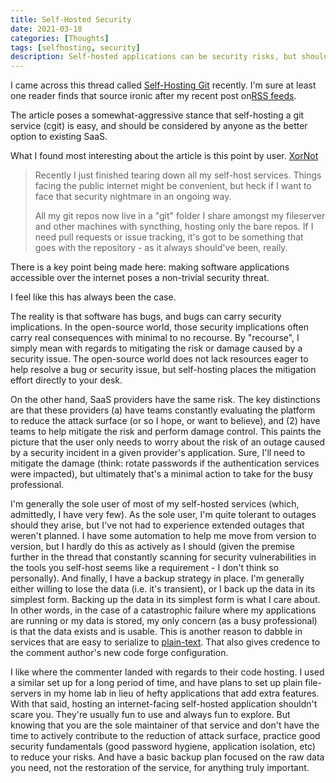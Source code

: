 ```yaml
---
title: Self-Hosted Security
date: 2021-03-18
categories: [Thoughts]
tags: [selfhosting, security]
description: Self-hosted applications can be security risks, but should that stop you from using them?
---
```


I came across this thread called [Self-Hosting
Git](https://news.ycombinator.com/item?id=26490179) recently. I'm sure at least
one reader finds that source ironic after my recent post on[RSS
feeds](/posts/2021/03/13/active-consumption-of-articles-on-the-web/). 

The article poses a somewhat-aggressive stance that self-hosting a git service
(cgit) is easy, and should be considered by anyone as the better option to
existing SaaS.

What I found most interesting about the article is this point by user.
[XorNot](https://news.ycombinator.com/user?id=XorNot)

> Recently I just finished tearing down all my self-host services. Things facing
> the public internet might be convenient, but heck if I want to face that
> security nightmare in an ongoing way.
>
> All my git repos now live in a "git" folder I share amongst my fileserver and
> other machines with syncthing, hosting only the bare repos. If I need pull
> requests or issue tracking, it's got to be something that goes with the
> repository - as it always should've been, really. 

There is a key point being made here: making software applications accessible
over the internet poses a non-trivial security threat.

I feel like this has always been the case.

The reality is that software has bugs, and bugs can carry security implications.
In the open-source world, those security implications often carry real
consequences with minimal to no recourse. By "recourse", I simply mean with
regards to mitigating the risk or damage caused by a security issue. The
open-source world does not lack resources eager to help resolve a bug or
security issue, but self-hosting places the mitigation effort directly to your
desk.

On the other hand, SaaS providers have the same risk. The key distinctions are
that these providers (a) have teams constantly evaluating the platform to reduce
the attack surface (or so I hope, or want to believe), and (2) have teams to
help mitigate the risk and perform damage control. This paints the picture that
the user only needs to worry about the risk of an outage caused by a security
incident in a given provider's application. Sure, I'll need to mitigate the
damage (think: rotate passwords if the authentication services were impacted),
but ultimately that's a minimal action to take for the busy professional.

I'm generally the sole user of most of my self-hosted services (which,
admittedly, I have very few). As the sole user,  I'm quite tolerant to outages
should they arise, but I've not had to experience extended outages that weren't
planned. I have some automation to help me move from version to version, but I
hardly do this as actively as I should (given the premise further in the thread
that constantly scanning for security vulnerabilities in the tools you self-host
seems like a requirement - I don't think so personally). And finally, I have a
backup strategy in place. I'm generally either willing to lose the data (i.e.
it's transient), or I back up the data in its simplest form. Backing up the data
in its simplest form is what I care about. In other words, in the case of a
catastrophic failure where my applications are running or my data is stored, my
only concern (as a busy professional) is that the data exists and is usable.
This is another reason to dabble in services that are easy to serialize to
[plain-text](https://plaintextproject.online/). That also gives credence to the
comment author's new code forge configuration.

I like where the commenter landed with regards to their code hosting. I used a
similar set up for a long period of time, and have plans to set up plain
file-servers in my home lab in lieu of hefty applications that add extra
features. With that said, hosting an internet-facing self-hosted application
shouldn't scare you. They're usually fun to use and always fun to explore. But
knowing that you are the sole maintainer of that service and don't have the time
to actively contribute to the reduction of attack surface, practice good
security fundamentals (good password hygiene, application isolation, etc) to
reduce your risks. And have a basic backup plan focused on the raw data you
need, not the restoration of the service, for anything truly important.
